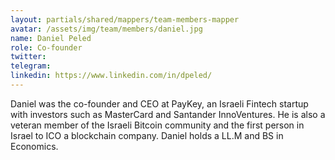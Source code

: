 ```yaml
---
layout: partials/shared/mappers/team-members-mapper
avatar: /assets/img/team/members/daniel.jpg
name: Daniel Peled
role: Co-founder
twitter:
telegram:
linkedin: https://www.linkedin.com/in/dpeled/
---
```


Daniel was the co-founder and CEO at PayKey, an Israeli Fintech startup with investors such as MasterCard and Santander InnoVentures. He is also a veteran member of the Israeli Bitcoin community and the first person in Israel to ICO a blockchain company. Daniel holds a LL.M and BS in Economics.

